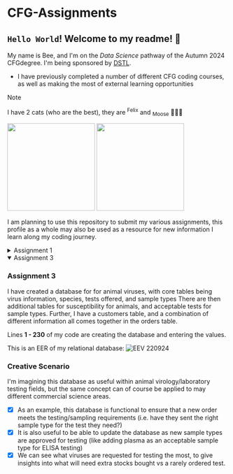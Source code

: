 # CFG-Assignments
## `Hello World`! Welcome to my readme! 👋

My name is Bee, and I'm on the *Data Science* pathway of the Autumn 2024 CFGdegree. I'm being sponsored by [DSTL](https://www.gov.uk/government/organisations/defence-science-and-technology-laboratory).

- I have previously completed a number of different CFG coding courses, as well as making the most of external learning opportunities
  
> [!NOTE]
> I have 2 cats (who are the best), they are <sup>Felix</sup> and <sub>Moose</sub> 🖤🤍🖤
>
> <img src="https://github.com/user-attachments/assets/b48ee013-c50a-4e4a-b357-22309eed45ce" width="200" /> <img src="https://github.com/user-attachments/assets/0f43f37b-9d3f-47dd-ac84-9bbf35a47edd" width="200" />

I am planning to use this repository to submit my various assignments, this profile as a whole may also be used as a resource for new information I learn along my coding journey. 
<details>
  <summary>Assignment 1</summary>
<h3>Assignment 1</h3>

1. I created this repository on Github, and then cloned it to my local repository.  
2. With this, I have checked the status, and created the "new-branch" branch. This is where I added the empty requirements.txt file, and then committed this change while explaining the addition. Both branches were then pushed to the remote repository
<img src="https://github.com/user-attachments/assets/72537cbc-37b3-4dd9-a8d4-8b0d765ad359" alt="Git Code Examples" width="500"/>

3. On Github I created a pull request,
<img src="https://github.com/user-attachments/assets/361f63a2-e8e8-4aa0-ba88-1b051e2d4209" alt="Pull Request" width="500"/>

4. I then merged that pull request.
<img src="https://github.com/user-attachments/assets/96b3f6ca-4e30-4354-a963-c8cecc40b50f" alt="Merge and Deploy" width="500"/>

5. And finally I have used `git pull` to keep my local repository up to date.
<img src="https://github.com/user-attachments/assets/62219e55-5248-4e68-97f6-f076c72ab3ad" alt="Git pull from main to local" width="500"/>
</br>
</br>

> The [requirements.txt](/requirements.txt) file is a list of the necessary libraries/packages and their version numbers to be installed for the code in the repository to work. These are not included in the project folder itself, but instead the file is a list that can then be downloaded in your IDE, using a command like `pip install -r requirements.txt`. Requirements.txt makes it easy for others to use your project, as they can easily install required packages.
> The version numbers are important because some features may not be available in all versions of a package, which could cause your code not to work.

Within this repository I have also created a :
- [X] [.gitignore](/.gitignore) file
> .gitignore files are important because they hide certain files from `git status` and means that these files are not selected using commands like `git add`. Depending on what the repository is being used for, there may be a large amount of data and code for different libraries used in the files but which you wouldn't want to download each time, as it will bloat the downloads. It can be set to ignore personal information, for example if there's a file with login details.</br>
In this case I have chosen a standard .gitignore file for python, but the .gitignore file is not mandatory when creating a repo - just a good idea!
</details>

<details open>
<summary>Assignment 3</summary>
  <h3>Assignment 3</h3>

  I have created a database for for animal viruses, with core tables being virus information, species, tests offered, and sample types
There are then additional tables for susceptibility for animals, and acceptable tests for sample types.
Further, I have a customers table, and a combination of different information all comes together in the orders table.

Lines <b>1 - 230</b> of my code are creating the database and entering the values.

This is an EER of my relational database:
![EEV 220924](https://github.com/user-attachments/assets/3dbc1459-6b24-4b32-808c-43a79325a7aa)

### Creative Scenario
I'm imagining this database as useful within animal virology/laboratory testing fields, but the same concept can of course be applied to may different commercial science areas.
- [X]  As an example, this database is functional to ensure that a new order meets the testing/sampling requirements (i.e. have they sent the right sample type for the test they need?)
- [X]  It is also useful to be able to update the database as new sample types are approved for testing (like adding plasma as an acceptable sample type for ELISA testing)
- [X]  We can see what viruses are requested for testing the most, to give insights into what will need extra stocks bought vs a rarely ordered test.

</details>
